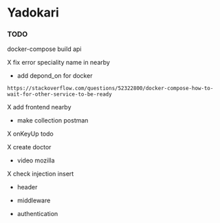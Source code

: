 # Yadokari

### TODO
docker-compose build api

X fix error speciality name in nearby
- add depond_on for docker

```
https://stackoverflow.com/questions/52322800/docker-compose-how-to-wait-for-other-service-to-be-ready
```

X add frontend nearby

- make collection postman

X onKeyUp todo

X create doctor

- video mozilla

X check injection insert

- header

- middleware

- authentication